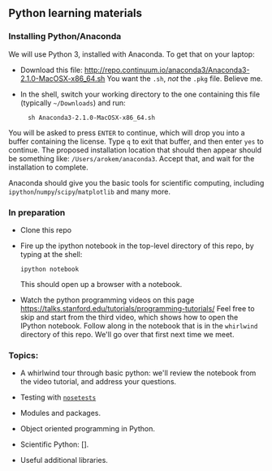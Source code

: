 ## Python learning materials


### Installing Python/Anaconda

We will use Python 3, installed with Anaconda. To get that on your laptop:

- Download this file: http://repo.continuum.io/anaconda3/Anaconda3-2.1.0-MacOSX-x86_64.sh
   You want the `.sh`, *not* the `.pkg` file. Believe me.
   
- In the shell, switch your working directory to the one containing this file
  (typically `~/Downloads`) and run:

        sh Anaconda3-2.1.0-MacOSX-x86_64.sh

You will be asked to press `ENTER` to continue, which will drop you into a
buffer containing the license. Type `q` to exit that buffer, and then enter
`yes` to continue. The proposed installation location that should then appear
should be something like: `/Users/arokem/anaconda3`. Accept that, and wait for
the installation to complete.

Anaconda should give you the basic tools for scientific computing, including
`ipython`/`numpy`/`scipy`/`matplotlib` and many more. 

### In preparation

- Clone this repo

- Fire up the ipython notebook in the top-level directory of this repo, by
  typing at the shell:

      ipython notebook

  This should open up a browser with a notebook.
      
- Watch the python programming videos on this page
  https://talks.stanford.edu/tutorials/programming-tutorials/
  Feel free to skip and start from the third video, which shows how to open the
  IPython notebook. Follow along in the notebook that is in the `whirlwind`
  directory of this repo. We'll go over that first next time we meet. 

### Topics:

- A whirlwind tour through basic python: we'll review the notebook
  from the video tutorial, and address your questions.

- Testing with [`nosetests`](https://nose.readthedocs.org/en/latest/)

- Modules and packages.

- Object oriented programming in Python.

- Scientific Python: [].

- Useful additional libraries.


